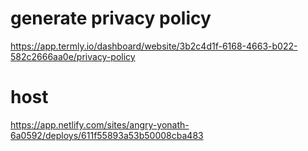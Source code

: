 # generate privacy policy
https://app.termly.io/dashboard/website/3b2c4d1f-6168-4663-b022-582c2666aa0e/privacy-policy

# host
https://app.netlify.com/sites/angry-yonath-6a0592/deploys/611f55893a53b50008cba483 